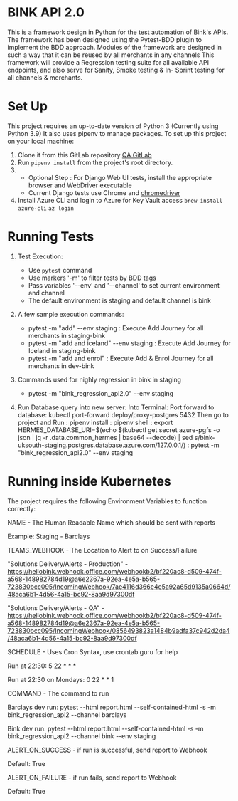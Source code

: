 # BINK API 2.0

This is a framework design in Python for the test automation of Bink's APIs.
The framework has been designed using the Pytest-BDD plugin to implement  the BDD approach.
Modules of the framework are designed in such a way that it can be reused by all merchants in any channels
This framework will provide a Regression testing suite for all available API endpoints, and also serve for Sanity,
Smoke testing & In- Sprint testing for all channels & merchants.


# Set Up
This project requires an up-to-date version of Python 3 (Currently using Python 3.9)
It also uses pipenv to manage packages.
To set up this project on your local machine:
1. Clone it from this GitLab repository [QA GitLab](git@git.bink.com:QA/bink-api-v2-automation-suite.git)
2. Run `pipenv install` from the project's root directory.
3. * Optional Step : For Django Web UI tests, install the appropriate browser and WebDriver executable
    * Current Django tests use Chrome and
     [chromedriver](https://chromedriver.chromium.org/downloads) 
4. Install Azure CLI and login to Azure for Key Vault access
    `brew install azure-cli`
    `az login`

# Running Tests

1. Test Execution:
    - Use `pytest` command 
    - Use markers '-m' to filter tests by BDD tags
    - Pass variables '--env' and '--channel' to set current environment and channel
    - The default environment is staging and default channel is bink
  
2. A few sample execution commands:
    - pytest -m "add" --env staging                    : Execute Add Journey for all merchants in staging-bink
    - pytest -m "add and iceland" --env staging        : Execute Add Journey for Iceland in staging-bink
    - pytest -m "add and enrol"                        : Execute Add & Enrol Journey for all merchants in dev-bink 

3. Commands used for nighly regression in bink in staging
    - pytest -m "bink_regression_api2.0" --env staging 
   
4. Run Database query into new server:
   Into Terminal:
   Port forward to database:   kubectl port-forward deploy/proxy-postgres 5432
   Then go to project and Run : pipenv install
                              : pipenv shell
                              : export HERMES_DATABASE_URI=$(echo $(kubectl get secret azure-pgfs -o json | jq -r .data.common_hermes | base64 --decode) | sed s/bink-uksouth-staging\.postgres\.database\.azure\.com/127\.0\.0\.1/)
                              : pytest -m "bink_regression_api2.0" --env staging 
                                
   

# Running inside Kubernetes
The project requires the following Environment Variables to function correctly:


NAME - The Human Readable Name which should be sent with reports

Example: Staging - Barclays




TEAMS_WEBHOOK - The Location to Alert to on Success/Failure

"Solutions Delivery/Alerts - Production" - https://hellobink.webhook.office.com/webhookb2/bf220ac8-d509-474f-a568-148982784d19@a6e2367a-92ea-4e5a-b565-723830bcc095/IncomingWebhook/7ae4116d366e4e5a92a65d9135a0664d/48aca6b1-4d56-4a15-bc92-8aa9d97300df

"Solutions Delivery/Alerts - QA" - https://hellobink.webhook.office.com/webhookb2/bf220ac8-d509-474f-a568-148982784d19@a6e2367a-92ea-4e5a-b565-723830bcc095/IncomingWebhook/0856493823a1484b9adfa37c942d2da4/48aca6b1-4d56-4a15-bc92-8aa9d97300df


SCHEDULE - Uses Cron Syntax, use crontab guru for help

Run at 22:30: 5 22 * * *

Run at 22:30 on Mondays: 0 22 * * 1


COMMAND - The command to run

Barclays dev run: pytest --html report.html --self-contained-html -s -m bink_regression_api2 --channel barclays

Bink dev run: pytest --html report.html --self-contained-html -s -m bink_regression_api2 --channel bink --env staging




ALERT_ON_SUCCESS - if run is successful, send report to Webhook

Default: True




ALERT_ON_FAILURE - if run fails, send report to Webhook

Default: True
